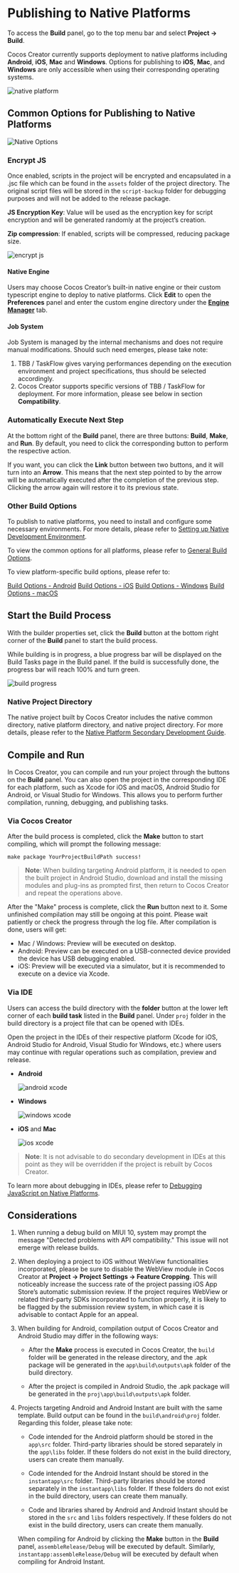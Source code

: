 # Publishing to Native Platforms

To access the **Build** panel, go to the top menu bar and select **Project -> Build**.

Cocos Creator currently supports deployment to native platforms including **Android**, **iOS**, **Mac** and **Windows**. Options for publishing to **iOS**, **Mac**, and **Windows** are only accessible when using their corresponding operating systems.

![native platform](publish-native/native-platform.png)

## Common Options for Publishing to Native Platforms

![Native Options](publish-native/native-options.png)

### Encrypt JS

Once enabled, scripts in the project will be encrypted and encapsulated in a .jsc file which can be found in the `assets` folder of the project directory. The original script files will be stored in the `script-backup` folder for debugging purposes and will not be added to the release package.

**JS Encryption Key**: Value will be used as the encryption key for script encryption and will be generated randomly at the project’s creation.

**Zip compression**: If enabled, scripts will be compressed, reducing package size.

![encrypt js](publish-native/encrypt-js.png)

#### Native Engine

Users may choose Cocos Creator’s built-in native engine or their custom typescript engine to deploy to native platforms. Click **Edit** to open the **Preferences** panel and enter the custom engine directory under the **[Engine Manager](../preferences/index.md#engine-manager)** tab.

#### Job System

Job System is managed by the internal mechanisms and does not require manual modifications. Should such need emerges, please take note:

1. TBB / TaskFlow gives varying performances depending on the execution environment and project specifications, thus should be selected accordingly.
2. Cocos Creator supports specific versions of TBB / TaskFlow for deployment. For more information, please see below in section **Compatibility**.

### Automatically Execute Next Step

At the bottom right of the **Build** panel, there are three buttons: **Build**, **Make**, and **Run**. By default, you need to click the corresponding button to perform the respective action.

If you want, you can click the **Link** button between two buttons, and it will turn into an **Arrow**. This means that the next step pointed to by the arrow will be automatically executed after the completion of the previous step. Clicking the arrow again will restore it to its previous state.

### Other Build Options

To publish to native platforms, you need to install and configure some necessary environments. For more details, please refer to [Setting up Native Development Environment](setup-native-development.md).

To view the common options for all platforms, please refer to [General Build Options](build-options.md).

To view platform-specific build options, please refer to:

[Build Options - Android](./android/build-options-android.md)
[Build Options - iOS](./ios/build-options-ios.md)
[Build Options - Windows](./windows/build-options-windows.md)
[Build Options - macOS](./mac/build-options-mac.md)

## Start the Build Process

With the builder properties set, click the **Build** button at the bottom right corner of the **Build** panel to start the build process.

While building is in progress, a blue progress bar will be displayed on the Build Tasks page in the Build panel. If the build is successfully done, the progress bar will reach 100% and turn green.

![build progress](publish-native/build-progress-windows.png)

### Native Project Directory

The native project built by Cocos Creator includes the native common directory, native platform directory, and native project directory. For more details, please refer to the [Native Platform Secondary Development Guide](../../advanced-topics/native-secondary-development.md).

## Compile and Run

In Cocos Creator, you can compile and run your project through the buttons on the **Build** panel. You can also open the project in the corresponding IDE for each platform, such as Xcode for iOS and macOS, Android Studio for Android, or Visual Studio for Windows. This allows you to perform further compilation, running, debugging, and publishing tasks.

### Via Cocos Creator

After the build process is completed, click the **Make** button to start compiling, which will prompt the following message:

`make package YourProjectBuildPath success!`

> **Note**: When building targeting Android platform, it is needed to open the built project in Android Studio, download and install the missing modules and plug-ins as prompted first, then return to Cocos Creator and repeat the operations above.

After the "Make" process is complete, click the **Run** button next to it. Some unfinished compilation may still be ongoing at this point. Please wait patiently or check the progress through the log file. After compilation is done, users will get:

- Mac / Windows: Preview will be executed on desktop.
- Android: Preview can be executed on a USB-connected device provided the device has USB debugging enabled.
- iOS: Preview will be executed via a simulator, but it is recommended to execute on a device via Xcode.

### Via IDE

Users can access the build directory with the **folder** button at the lower left corner of each **build task** listed in the **Build** panel. Under `proj` folder in the build directory is a project file that can be opened with IDEs.

Open the project in the IDEs of their respective platform (Xcode for iOS, Android Studio for Android, Visual Studio for Windows, etc.) where users may continue with regular operations such as compilation, preview and release.

- **Android**

  ![android xcode](publish-native/android-studio.png)

- **Windows**

  ![windows xcode](publish-native/windows-vs.png)

- **iOS** and **Mac**

  ![ios xcode](publish-native/ios-xcode.png)

> **Note**: It is not advisable to do secondary development in IDEs at this point as they will be overridden if the project is rebuilt by Cocos Creator.

To learn more about debugging in IDEs, please refer to [Debugging JavaScript on Native Platforms](debug-jsb.md).

## Considerations

1. When running a debug build on MIUI 10, system may prompt the message "Detected problems with API compatibility." This issue will not emerge with release builds.

2. When deploying a project to iOS without WebView functionalities incorporated, please be sure to disable the WebView module in Cocos Creator at **Project -> Project Settings -> Feature Cropping**. This will noticeably increase the success rate of the project passing iOS App Store’s automatic submission review. If the project requires WebView or related third-party SDKs incorporated to function properly, it is likely to be flagged by the submission review system, in which case it is advisable to contact Apple for an appeal.

3. When building for Android, compilation output of Cocos Creator and Android Studio may differ in the following ways:

    - After the **Make** process is executed in Cocos Creator, the `build` folder will be generated in the release directory, and the .apk package will be generated in the `app\build\outputs\apk` folder of the build directory.

    - After the project is compiled in Android Studio, the .apk package will be generated in the `proj\app\build\outputs\apk` folder.

4. Projects targeting Android and Android Instant are built with the same template. Build output can be found in the `build\android\proj` folder. Regarding this folder, please take note:

    - Code intended for the Android platform should be stored in the `app\src` folder. Third-party libraries should be stored separately in the `app\libs` folder. If these folders do not exist in the build directory, users can create them manually.

    - Code intended for the Android Instant should be stored in the `instantapp\src` folder. Third-party libraries should be stored separately in the `instantapp\libs` folder. If these folders do not exist in the build directory, users can create them manually.

    - Code and libraries shared by Android and Android Instant should be stored in the `src` and `libs` folders respectively. If these folders do not exist in the build directory, users can create them manually.

    When compiling for Android by clicking the **Make** button in the **Build** panel, `assembleRelease/Debug` will be executed by default. Similarly, `instantapp:assembleRelease/Debug` will be executed by default when compiling for Android Instant.
